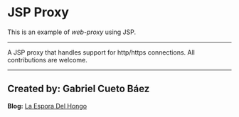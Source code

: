 # JSP Proxy

This is an example of _web-proxy_ using JSP.

***

A JSP proxy that handles support for http/https connections.
All contributions are welcome.

* * *
## Created by: Gabriel Cueto Báez <TheMushrr00m>
__Blog:__ [La Espora Del Hongo](http://www.laesporadelhongo.com "TheMushrr00m's blog")


